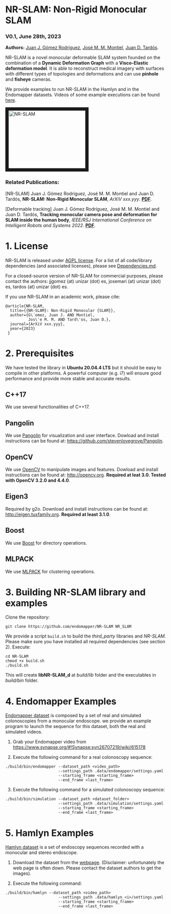 # NR-SLAM: Non-Rigid Monocular SLAM

### V0.1, June 28th, 2023
**Authors:** [Juan J. Gómez Rodríguez](https://jj-gomez.github.io/), [José M. M. Montiel](http://webdiis.unizar.es/~josemari/), [Juan D. Tardós](http://webdiis.unizar.es/~jdtardos/).

NR-SLAM is a novel monocular deformable SLAM system founded on the combination of a **Dynamic Deformation Graph** with a **Visco-Elastic deformation model**.
It is able to reconstruct medical imagery with surfaces with different types of topologies and deformations and can use **pinhole** and **fisheye** cameras.

We provide examples to run NR-SLAM in the Hamlyn and in the Endomapper datasets. Videos of some example executions can be found [here](https://drive.google.com/file/d/12KNHVLE05uoO4x9eZ-qHlGtQ-JPZaAnD).

<a href="https://youtu.be/N-N0ugRjR2s" target="_blank"><img src="https://youtu.be/N-N0ugRjR2s/0.jpg"
alt="NR-SLAM" width="240" height="180" border="10" /></a>



### Related Publications:
[NR-SLAM] Juan J. Gómez Rodríguez, José M. M. Montiel and Juan D. Tardós, **NR-SLAM: Non-Rigid Monocular SLAM**, *ArXiV xxx.yyy*. **[PDF](https://arxiv.org/abs/2308.04036)**.

[Deformable tracking] Juan J. Gómez Rodríguez, José M. M. Montiel and Juan D. Tardós, **Tracking monocular camera pose and deformation for SLAM inside the human body**, *IEEE/RSJ International Conference on Intelligent Robots and Systems 2022*. **[PDF](https://arxiv.org/abs/2204.08309)**.

# 1. License

NR-SLAM is released under [AGPL license](https://github.com/endomapper/NR-SLAM/LICENSE). For a list of all code/library dependencies (and associated licenses), please see [Dependencies.md](https://github.com/endomapper/NR-SLAM/Dependencies.md).

For a closed-source version of NR-SLAM for commercial purposes, please contact the authors: jjgomez (at) unizar (dot) es, josemari (at) unizar (dot) es, tardos (at) unizar (dot) es.

If you use NR-SLAM in an academic work, please cite:

    @article{NR-SLAM,
      title={{NR-SLAM}: Non-Rigid Monocular {SLAM}},
      author={G\´omez, Juan J. AND Montiel, 
              Jos\'e M. M. AND Tard\'os, Juan D.},
      journal={ArXiV xxx.yyy},
      year={2023}
     }

# 2. Prerequisites
We have tested the library in **Ubuntu 20.04.4 LTS** but it should be easy to compile in other platforms. A powerful computer (e.g. i7) will ensure good performance and provide more stable and accurate results.

## C++17
We use several functionalities of C++17.

## Pangolin
We use [Pangolin](https://github.com/stevenlovegrove/Pangolin) for visualization and user interface. Dowload and install instructions can be found at: https://github.com/stevenlovegrove/Pangolin.

## OpenCV
We use [OpenCV](http://opencv.org) to manipulate images and features. Dowload and install instructions can be found at: http://opencv.org. **Required at leat 3.0. Tested with OpenCV 3.2.0 and 4.4.0**.

## Eigen3
Required by g2o. Download and install instructions can be found at: http://eigen.tuxfamily.org. **Required at least 3.1.0**.

## Boost
We use [Boost](https://www.boost.org/) for directory operations.

## MLPACK
We use [MLPACK](https://www.mlpack.org/) for clustering operations.

# 3. Building NR-SLAM library and examples

Clone the repository:
```
git clone https://github.com/endomapper/NR-SLAM NR_SLAM
```

We provide a script `build.sh` to build the *third_party* libraries and *NR-SLAM*. Please make sure you have installed all required dependencies (see section 2). Execute:
```
cd NR-SLAM
chmod +x build.sh
./build.sh
```

This will create **libNR-SLAM_d**  at *build/lib* folder and the executables in *build/bin* folder.

# 4. Endomapper Examples
[Endomapper dataset](https://www.synapse.org/#!Synapse:syn26707219/wiki/615178) is composed by a set of real and
simulated colonoscopies from a monocular endoscope. we provide an example program to launch the sequence for
this dataset, both the real and simulated videos.

1. Grab your Endomapper video from https://www.synapse.org/#!Synapse:syn26707219/wiki/615178

2. Execute the following command for a real colonoscopy sequence:
```
./build/bin/endomapper --dataset_path <video_path> 
                       --settings_path .data/endomapper/settings.yaml 
                       --starting_frame <starting_frame> 
                       --end_frame <last_frame>
```

3. Execute the following command for a simulated colonoscopy sequence:
```
./build/bin/simulation --dataset_path <dataset_folder> 
                       --settings_path .data/simulation/settings.yaml 
                       --starting_frame <starting_frame> 
                       --end_frame <last_frame>
```

# 5. Hamlyn Examples
[Hamlyn dataset](http://hamlyn.doc.ic.ac.uk/vision/) is a set of endoscopy sequences recorded with a monocular and stereo endoscope. 

1. Download the dataset from the [webpage](http://hamlyn.doc.ic.ac.uk/vision/). (Disclaimer: unfortunately the web page is often down. Please contact the dataset authors to get the images).

2. Execute the following command:
```
./build/bin/hamlyn --dataset_path <video_path> 
                       --settings_path .data/hamlyn_<i>/settings.yaml 
                       --starting_frame <starting_frame> 
                       --end_frame <last_frame>
```
